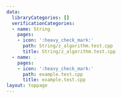```yaml
---
data:
  libraryCategories: []
  verificationCategories:
  - name: String
    pages:
    - icon: ':heavy_check_mark:'
      path: String/z_algorithm.test.cpp
      title: String/z_algorithm.test.cpp
  - name: .
    pages:
    - icon: ':heavy_check_mark:'
      path: example.test.cpp
      title: example.test.cpp
layout: toppage
---
```

